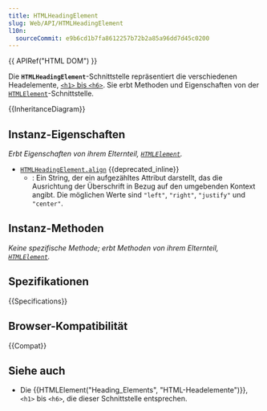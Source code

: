 ```yaml
---
title: HTMLHeadingElement
slug: Web/API/HTMLHeadingElement
l10n:
  sourceCommit: e9b6cd1b7fa8612257b72b2a85a96dd7d45c0200
---
```


{{ APIRef("HTML DOM") }}

Die **`HTMLHeadingElement`**-Schnittstelle repräsentiert die verschiedenen Headelemente, [`<h1>` bis `<h6>`](/de/docs/Web/HTML/Reference/Elements/Heading_Elements). Sie erbt Methoden und Eigenschaften von der [`HTMLElement`](/de/docs/Web/API/HTMLElement)-Schnittstelle.

{{InheritanceDiagram}}

## Instanz-Eigenschaften

_Erbt Eigenschaften von ihrem Elternteil, [`HTMLElement`](/de/docs/Web/API/HTMLElement)._

- [`HTMLHeadingElement.align`](/de/docs/Web/API/HTMLHeadingElement/align) {{deprecated_inline}}
  - : Ein String, der ein aufgezähltes Attribut darstellt, das die Ausrichtung der Überschrift in Bezug auf den umgebenden Kontext angibt. Die möglichen Werte sind `"left"`, `"right"`, `"justify"` und `"center"`.

## Instanz-Methoden

_Keine spezifische Methode; erbt Methoden von ihrem Elternteil, [`HTMLElement`](/de/docs/Web/API/HTMLElement)._

## Spezifikationen

{{Specifications}}

## Browser-Kompatibilität

{{Compat}}

## Siehe auch

- Die {{HTMLElement("Heading_Elements", "HTML-Headelemente")}}, `<h1>` bis `<h6>`, die dieser Schnittstelle entsprechen.
